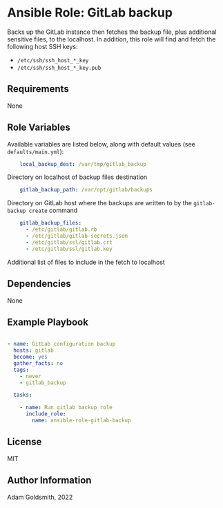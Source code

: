 # Ansible Role: GitLab backup

Backs up the GitLab instance then fetches the backup file, plus additional sensitive files, to the localhost.
In addition, this role will find and fetch the following host SSH keys:
* `/etc/ssh/ssh_host_*_key`
* `/etc/ssh/ssh_host_*_key.pub`

## Requirements

None

## Role Variables

Available variables are listed below, along with default values (see `defaults/main.yml`):

```yaml
    local_backup_dest: /var/tmp/gitlab_backup
```

Directory on localhost of backup files destination

```yaml
    gitlab_backup_path: /var/opt/gitlab/backups
```

Directory on GitLab host where the backups are written to by the `gitlab-backup create` command

```yaml
    gitlab_backup_files:
      - /etc/gitlab/gitlab.rb
      - /etc/gitlab/gitlab-secrets.json
      - /etc/gitlab/ssl/gitlab.crt
      - /etc/gitlab/ssl/gitlab.key
```

Additional list of files to include in the fetch to localhost

## Dependencies

None

## Example Playbook

```yaml

- name: GitLab configuration backup
  hosts: gitlab
  become: yes
  gather_facts: no
  tags:
    - never
    - gitlab_backup

  tasks:

    - name: Run gitlab backup role
      include_role:
        name: ansible-role-gitlab-backup
```

## License

MIT

## Author Information

Adam Goldsmith, 2022
